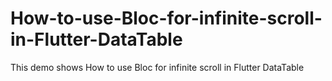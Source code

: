 # How-to-use-Bloc-for-infinite-scroll-in-Flutter-DataTable
This demo shows How to use Bloc for infinite scroll in Flutter DataTable
